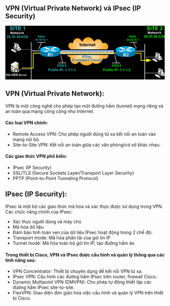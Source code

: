 ## VPN (Virtual Private Network) và IPsec (IP Security)

   <img src="Basicnetworkimages/9.png"> 

## VPN (Virtual Private Network):
  VPN là một công nghệ cho phép tạo một đường hầm (tunnel) mạng riêng và an toàn qua mạng công cộng như Internet.
#### Các loại VPN chính:
  + Remote Access VPN: Cho phép người dùng từ xa kết nối an toàn vào mạng nội bộ.
  + Site-to-Site VPN: Kết nối an toàn giữa các văn phòng/cơ sở khác nhau.
#### Các giao thức VPN phổ biến:
  + IPsec (IP Security)
  + SSL/TLS (Secure Sockets Layer/Transport Layer Security)
  + PPTP (Point-to-Point Tunneling Protocol)

## IPsec (IP Security):
   IPsec là một bộ các giao thức mã hóa và xác thực được sử dụng trong VPN.
   Các chức năng chính của IPsec: 
   + Xác thực người dùng và máy chủ
   + Mã hóa dữ liệu
   + Đảm bảo tính toàn vẹn của dữ liệu
   IPsec hoạt động trong 2 chế độ:
   + Transport mode: Mã hóa phần tải của gói tin IP
   + Tunnel mode: Mã hóa toàn bộ gói tin IP, tạo đường hầm ảo
#### Trong thiết bị Cisco, VPN và IPsec được cấu hình và quản lý thông qua các tính năng sau:
  + VPN Concentrator: Thiết bị chuyên dụng để kết nối VPN từ xa.
  + IPsec VPN: Cấu hình các đường hầm IPsec trên router, firewall Cisco.
  + Dynamic Multipoint VPN (DMVPN): Cho phép tự động thiết lập các đường hầm IPsec site-to-site.
  + FlexVPN: Giao diện đơn giản hóa việc cấu hình và quản lý VPN trên thiết bị Cisco.